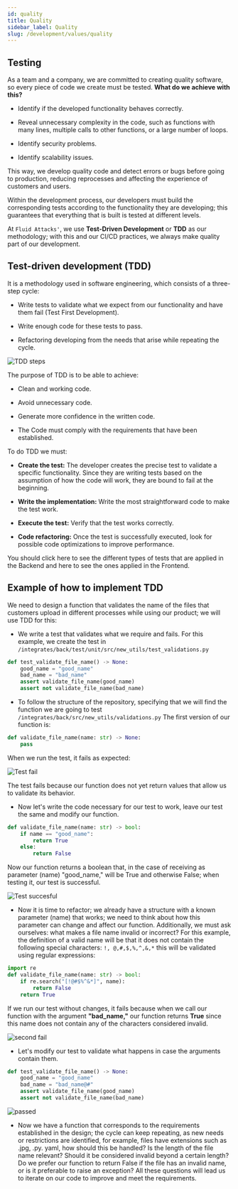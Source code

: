 ```yaml
---
id: quality
title: Quality
sidebar_label: Quality
slug: /development/values/quality
---
```


## Testing

As a team and a company,
we are committed to creating quality software,
so every piece of code we create must be tested.
**What do we achieve with this?**

- Identify if the developed functionality behaves correctly.

- Reveal unnecessary complexity in the code,
  such as functions with many lines,
  multiple calls to other functions,
  or a large number of loops.

- Identify security problems.

- Identify scalability issues.

This way,
we develop quality code and detect errors
or bugs before going to production,
reducing reprocesses and affecting
the experience of customers and users.

Within the development process,
our developers must build the corresponding
tests according to the functionality
they are developing;
this guarantees that everything that
is built is tested at different levels.

At `Fluid Attacks'`,
we use **Test-Driven Development**
or **TDD** as our methodology;
with this and our CI/CD practices,
we always make quality part of our development.

## Test-driven development (TDD)

It is a methodology used in software engineering,
which consists of a three-step cycle:

- Write tests to validate what we expect
  from our functionality and have them fail
  (Test First Development).

- Write enough code for these tests to pass.

- Refactoring developing from the needs that
  arise while repeating the cycle.

![TDD steps](https://res.cloudinary.com/fluid-attacks/image/upload/v1676369649/docs/development/values/process_tdd.jpg)

The purpose of TDD is to be able to achieve:

- Clean and working code.

- Avoid unnecessary code.

- Generate more confidence in the written code.

- The Code must comply with the requirements that have been established.

To do TDD we must:

- **Create the test:**
  The developer creates the precise test
  to validate a specific functionality.
  Since they are writing tests based on the
  assumption of how the code will work,
  they are bound to fail at the beginning.

- **Write the implementation:**
  Write the most straightforward code to make the test work.

- **Execute the test:**
  Verify that the test works correctly.

- **Code refactoring:**
  Once the test is successfully executed,
  look for possible code optimizations to
  improve performance.

You should click here to see the different
types of tests that are applied in the Backend
and here to see the ones applied in the Frontend.

## Example of how to implement TDD

We need to design a function that validates
the name of the files that customers upload in
different processes while using our product;
we will use TDD for this:

- We write a test that validates what we require and fails.
  For this example, we create the test in
  `/integrates/back/test/unit/src/new_utils/test_validations.py`

```python
def test_validate_file_name() -> None:
    good_name = "good_name"
    bad_name = "bad_name"
    assert validate_file_name(good_name)
    assert not validate_file_name(bad_name)

```

- To follow the structure of the repository,
  specifying that we will find the function we are going to test
  `/integrates/back/src/new_utils/validations.py`
  The first version of our function is:

```python
def validate_file_name(name: str) -> None:
    pass

```

When we run the test,
it fails as expected:

![Test fail](https://res.cloudinary.com/fluid-attacks/image/upload/v1676375093/docs/development/values/failed.png)

The test fails because our function does not yet
return values that allow us to validate its behavior.

- Now let's write the code necessary for our test to work,
  leave our test the same  and modify our function.

```python
def validate_file_name(name: str) -> bool:
    if name == "good_name":
        return True
    else:
        return False

```

Now our function returns a boolean that,
in the case of receiving as parameter (name) "good_name,"
will be True and otherwise False;
when testing it,
our test is successful.

![Test succesful](https://res.cloudinary.com/fluid-attacks/image/upload/v1676375620/docs/development/values/succesful.png)

- Now it is time to refactor;
  we already have a structure with a known
  parameter (name) that works;
  we need to think about how this parameter
  can change and affect our function.
  Additionally,
  we must ask ourselves:
  what makes a file name invalid or incorrect?
  For this example,
  the definition of a valid name will be that
  it does not contain the following special characters:
  `!, @,#,$,%,^,&,*`
  this will be validated using regular expressions:

```python
import re
def validate_file_name(name: str) -> bool:
    if re.search("[!@#$%^&*]", name):
        return False
    return True

```

If we run our test without changes,
it fails because when we call our
function with the argument **"bad_name,"**
our function returns **True**
since this name does not contain any
of the characters considered invalid.

![second fail](https://res.cloudinary.com/fluid-attacks/image/upload/v1676379764/docs/development/values/secod_filed.png)

- Let's modify our test to validate what happens
  in case the arguments contain them.

```python
def test_validate_file_name() -> None:
    good_name = "good_name"
    bad_name = "bad_name@#"
    assert validate_file_name(good_name)
    assert not validate_file_name(bad_name)

```

![passed](https://res.cloudinary.com/fluid-attacks/image/upload/v1676381578/docs/development/values/passed.png)

- Now we have a function that corresponds to the
  requirements established in the design;
  the cycle can keep repeating,
  as new needs or restrictions are identified,
  for example,
  files have extensions such as .jpg,
  .py.
  yaml,
  how should this be handled?
  Is the length of the file name relevant?
  Should it be considered invalid beyond a certain length?
  Do we prefer our function to return False
  if the file has an invalid name,
  or is it preferable to raise an exception?
  All these questions will lead us to iterate
  on our code to improve and meet the requirements.
